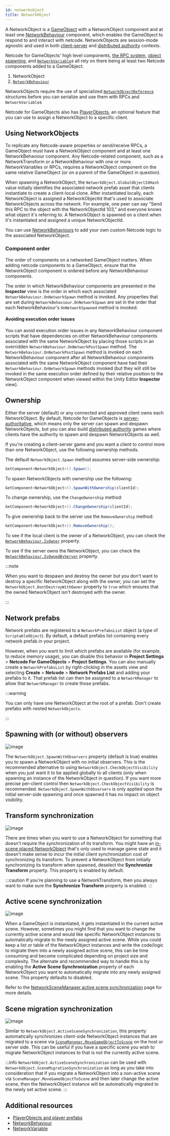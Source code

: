 ```yaml
---
id: networkobject
title: NetworkObject
---
```


A NetworkObject is a [GameObject](https://docs.unity3d.com/Manual/GameObjects.html) with a NetworkObject component and at least one [NetworkBehaviour](networkbehaviour.md) component, which enables the GameObject to respond to and interact with netcode. NetworkObjects are session-mode agnostic and used in both [client-server](../terms-concepts/client-server.md) and [distributed authority](../terms-concepts/distributed-authority.md) contexts.

Netcode for GameObjects' high level components, [the RPC system](../advanced-topics/messaging-system.md), [object spawning](../object-spawning), and [`NetworkVariable`](networkvariable.md)s all rely on there being at least two Netcode components added to a GameObject:

  1. NetworkObject
  2. [`NetworkBehaviour`](networkbehaviour.md)

NetworkObjects require the use of specialized [`NetworkObjectReference`](https://docs.unity3d.com/Packages/com.unity.netcode.gameobjects@latest?subfolder=/api/Unity.Netcode.NetworkObjectReference.html) structures before you can serialize and use them with RPCs and `NetworkVariable`s

Netcode for GameObjects also has [PlayerObjects](playerobjects.md), an optional feature that you can use to assign a NetworkObject to a specific client.

## Using NetworkObjects

To replicate any Netcode-aware properties or send/receive RPCs, a GameObject must have a NetworkObject component and at least one NetworkBehaviour component. Any Netcode-related component, such as a NetworkTransform or a NetworkBehaviour with one or more NetworkVariables or RPCs, requires a NetworkObject component on the same relative GameObject (or on a parent of the GameObject in question).

When spawning a NetworkObject, the `NetworkObject.GlobalObjectIdHash` value initially identifies the associated network prefab asset that clients instantiate to create a client-local clone. After instantiated locally, each NetworkObject is assigned a NetworkObjectId that's used to associate NetworkObjects across the network. For example, one peer can say "Send this RPC to the object with the NetworkObjectId 103," and everyone knows what object it's referring to. A NetworkObject is spawned on a client when it's instantiated and assigned a unique NetworkObjectId.

You can use [NetworkBehaviours](networkbehaviour.md) to add your own custom Netcode logic to the associated NetworkObject.

### Component order

The order of components on a networked GameObject matters. When adding netcode components to a GameObject, ensure that the NetworkObject component is ordered before any NetworkBehaviour components.

The order in which NetworkBehaviour components are presented in the **Inspector** view is the order in which each associated `NetworkBehaviour.OnNetworkSpawn` method is invoked. Any properties that are set during `NetworkBehaviour.OnNetworkSpawn` are set in the order that each NetworkBehaviour's `OnNetworkSpawned` method is invoked.

#### Avoiding execution order issues

You can avoid execution order issues in any NetworkBehaviour component scripts that have dependencies on other NetworkBehaviour components associated with the same NetworkObject by placing those scripts in an overridden `NetworkBehaviour.OnNetworkPostSpawn` method. The `NetworkBehaviour.OnNetworkPostSpawn` method is invoked on each NetworkBehaviour component after all NetworkBehaviour components associated with the same NetworkObject component have had their `NetworkBehaviour.OnNetworkSpawn` methods invoked (but they will still be invoked in the same execution order defined by their relative position to the NetworkObject component when viewed within the Unity Editor **Inspector** view).

## Ownership

Either the server (default) or any connected and approved client owns each NetworkObject. By default, Netcode for GameObjects is [server-authoritative](../terms-concepts/client-server.md), which means only the server can spawn and despawn NetworkObjects, but you can also build [distributed authority](../terms-concepts/distributed-authority.md) games where clients have the authority to spawn and despawn NetworkObjects as well.

If you're creating a client-server game and you want a client to control more than one NetworkObject, use the following ownership methods.

The default `NetworkObject.Spawn` method assumes server-side ownership:

```csharp
GetComponent<NetworkObject>().Spawn();
```

To spawn NetworkObjects with ownership use the following:

```csharp
GetComponent<NetworkObject>().SpawnWithOwnership(clientId);
```

To change ownership, use the `ChangeOwnership` method:

```csharp
GetComponent<NetworkObject>().ChangeOwnership(clientId);
```

To give ownership back to the server use the `RemoveOwnership` method:

```csharp
GetComponent<NetworkObject>().RemoveOwnership();
```

To see if the local client is the owner of a NetworkObject, you can check the [`NetworkBehaviour.IsOwner`](https://docs.unity3d.com/Packages/com.unity.netcode.gameobjects@latest?subfolder=/api/Unity.Netcode.NetworkBehaviour.IsOwner.html) property.

To see if the server owns the NetworkObject, you can check the [`NetworkBehaviour.IsOwnedByServer`](https://docs.unity3d.com/Packages/com.unity.netcode.gameobjects@latest?subfolder=/api/Unity.Netcode.NetworkBehaviour.IsOwnedByServer.html) property.

:::note

When you want to despawn and destroy the owner but you don't want to destroy a specific NetworkObject along with the owner, you can set the `NetworkObject.DontDestroyWithOwner` property to `true` which ensures that the owned NetworkObject isn't destroyed with the owner.

:::

## Network prefabs

Network prefabs are registered to a `NetworkPrefabsList` object (a type of `ScriptableObject`). By default, a default prefabs list containing every network prefab in your project.

However, when you want to limit which prefabs are available (for example, to reduce memory usage), you can disable this behavior in **Project Settings** > **Netcode For GameObjects** > **Project Settings**. You can also manually create a `NetworkPrefabsList` by right-clicking in the assets view and selecting **Create** > **Netcode** > **Network Prefabs List** and adding your prefabs to it. That prefab list can then be assigned to a `NetworkManager` to allow that `NetworkManager` to create those prefabs.

:::warning

You can only have one NetworkObject at the root of a prefab. Don't create prefabs with nested `NetworkObjects`.

:::

## Spawning with (or without) observers

![image](/img/SpawnWithObservers.png)

The `NetworkObject.SpawnWithObservers` property (default is true) enables you to spawn a NetworkObject with no initial observers. This is the recommended alternative to using `NetworkObject.CheckObjectVisibility` when you just want it to be applied globally to all clients (only when spawning an instance of the NetworkObject in question). If you want more precise per-client control then `NetworkObject.CheckObjectVisibility` is recommended. `NetworkObject.SpawnWithObservers` is only applied upon the initial server-side spawning and once spawned it has no impact on object visibility.

## Transform synchronization

![image](/img/NetworkObject-TransformSynchronization.png)

There are times when you want to use a NetworkObject for something that doesn't require the synchronization of its transform. You might have an [in-scene placed NetworkObject](./scenemanagement/inscene-placed-networkobjects.md) that's only used to manage game state and it doesn't make sense to incur the initial client synchronization cost of synchronizing its transform. To prevent a NetworkObject from initially synchronizing its transform when spawned, deselect the **Synchronize Transform** property. This property is enabled by default.

:::caution
If you're planning to use a NetworkTransform, then you always want to make sure the **Synchronize Transform** property is enabled.
:::

## Active scene synchronization

![image](/img/ActiveSceneMigration.png)

When a GameObject is instantiated, it gets instantiated in the current active scene. However, sometimes you might find that you want to change the currently active scene and would like specific NetworkObject instances to automatically migrate to the newly assigned active scene. While you could keep a list or table of the NetworkObject instances and write the code/logic to migrate them into a newly assigned active scene, this can be time consuming and become complicated depending on project size and complexity. The alternate and recommended way to handle this is by enabling the **Active Scene Synchronization** property of each NetworkObject you want to automatically migrate into any newly assigned scene. This property defaults to disabled.

Refer to the [NetworkSceneManager active scene synchronization](../scenemanagement/using-networkscenemanager#active-scene-synchronization) page for more details.

## Scene migration synchronization

![image](/img/SceneMigrationSynchronization.png)

Similar to `NetworkObject.ActiveSceneSynchronization`, this property automatically synchronizes client-side NetworkObject instances that are migrated to a scene via [`SceneManager.MoveGameObjectToScene`](https://docs.unity3d.com/ScriptReference/SceneManagement.SceneManager.MoveGameObjectToScene.html) on the host or server side. This can be useful if you have a specific scene you wish to migrate NetworkObject instances to that is not the currently active scene.

:::info
`NetworkObject.ActiveSceneSynchronization` can be used with `NetworkObject.SceneMigrationSynchronization` as long as you take into consideration that if you migrate a NetworkObject into a non-active scene via `SceneManager.MoveGameObjectToScene` and then later change the active scene, then the NetworkObject instance will be automatically migrated to the newly set active scene.
:::

## Additional resources

- [PlayerObjects and player prefabs](playerobjects.md)
- [NetworkBehaviour](networkbehaviour.md)
- [NetworkVariable](networkvariable.md)
